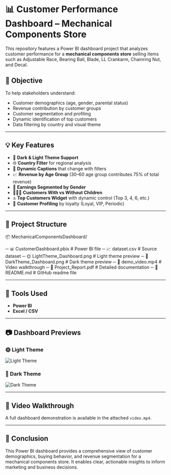 # 📊 Customer Performance Dashboard – Mechanical Components Store

This repository features a Power BI dashboard project that analyzes customer performance for a **mechanical components store** selling items such as Adjustable Race, Bearing Ball, Blade, LL Crankarm, Chainring Nut, and Decal.

## 🎯 Objective

To help stakeholders understand:
- Customer demographics (age, gender, parental status)
- Revenue contribution by customer groups
- Customer segmentation and profiling
- Dynamic identification of top customers
- Data filtering by country and visual theme

---

## 💡 Key Features

- 🌙 **Dark & Light Theme Support**
- 🌐 **Country Filter** for regional analysis
- 🔄 **Dynamic Captions** that change with filters
- 📈 **Revenue by Age Group** (30–60 age group contributes 75% of total revenue)
- 🚻 **Earnings Segmented by Gender**
- 👨‍👩‍👧 **Customers With vs Without Children**
- 🔝 **Top Customers Widget** with dynamic control (Top 3, 4, 6, etc.)
- 🧩 **Customer Profiling** by loyalty (Loyal, VIP, Periodic)

---

## 📁 Project Structure

📦 MechanicalComponentsDashboard/

─ 📊 CustomerDashboard.pbix # Power BI file
─ 📈 dataset.csv # Source dataset
─ 🌞 LightTheme_Dashboard.png # Light theme preview
─ 🌚 DarkTheme_Dashboard.png # Dark theme preview
─ 🎥 demo_video.mp4 # Video walkthrough
─ 📄 Project_Report.pdf # Detailed documentation
─ 📘 README.md # GitHub readme file



---

## 🧰 Tools Used

- **Power BI**
- **Excel / CSV**

---

## 📷 Dashboard Previews

### 🌞 Light Theme

![Light Theme]((https://github.com/sayedsoliman0047/CustomerPerformanceDashboard-Power-Bi-/blob/main/Light%20Theme%20Dashboard.png))

### 🌚 Dark Theme

![Dark Theme]((https://github.com/sayedsoliman0047/CustomerPerformanceDashboard-Power-Bi-/blob/main/Light%20Theme%20Dashboard.png))

---

## 🎥 Video Walkthrough

A full dashboard demonstration is available in the attached `video.mp4`.

---

## 📌 Conclusion

This Power BI dashboard provides a comprehensive view of customer demographics, buying behavior, and revenue segmentation for a mechanical components store. It enables clear, actionable insights to inform marketing and business decisions.

